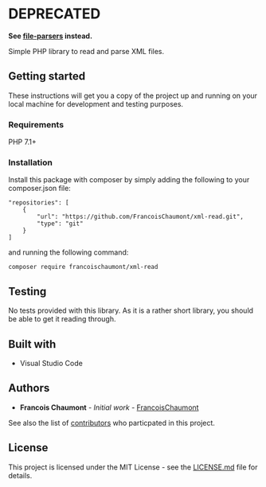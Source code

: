 # DEPRECATED
**See [file-parsers](https://github.com/FrancoisChaumont/file-parsers) instead.**

Simple PHP library to read and parse XML files.

## Getting started
These instructions will get you a copy of the project up and running on your local machine for development and testing purposes.

### Requirements
PHP 7.1+

### Installation
Install this package with composer by simply adding the following to your composer.json file:  
```
"repositories": [
    {
        "url": "https://github.com/FrancoisChaumont/xml-read.git",
        "type": "git"
    }
]
```
and running the following command:  
```
composer require francoischaumont/xml-read
```

## Testing
No tests provided with this library. As it is a rather short library, you should be able to get it reading through.

## Built with
* Visual Studio Code

## Authors
* **Francois Chaumont** - *Initial work* - [FrancoisChaumont](https://github.com/FrancoisChaumont)

See also the list of [contributors](https://github.com/FrancoisChaumont/xml-read/graphs/contributors) who particpated in this project.

## License
This project is licensed under the MIT License - see the [LICENSE.md](LICENSE.md) file for details.
